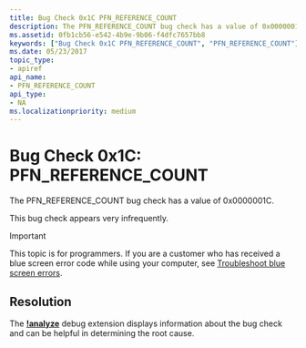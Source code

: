 ```yaml
---
title: Bug Check 0x1C PFN_REFERENCE_COUNT
description: The PFN_REFERENCE_COUNT bug check has a value of 0x0000001C.This bug check appears very infrequently.
ms.assetid: 0fb1cb56-e542-4b9e-9b06-f4dfc7657bb8
keywords: ["Bug Check 0x1C PFN_REFERENCE_COUNT", "PFN_REFERENCE_COUNT"]
ms.date: 05/23/2017
topic_type:
- apiref
api_name:
- PFN_REFERENCE_COUNT
api_type:
- NA
ms.localizationpriority: medium
---
```


# Bug Check 0x1C: PFN\_REFERENCE\_COUNT


The PFN\_REFERENCE\_COUNT bug check has a value of 0x0000001C.

This bug check appears very infrequently.

> [!IMPORTANT]
> This topic is for programmers. If you are a customer who has received a blue screen error code while using your computer, see [Troubleshoot blue screen errors](https://windows.microsoft.com/windows-10/troubleshoot-blue-screen-errors).

## Resolution
The [**!analyze**](https://docs.microsoft.com/windows-hardware/drivers/debugger/-analyze) debug extension displays information about the bug check and can be helpful in determining the root cause. 

 




